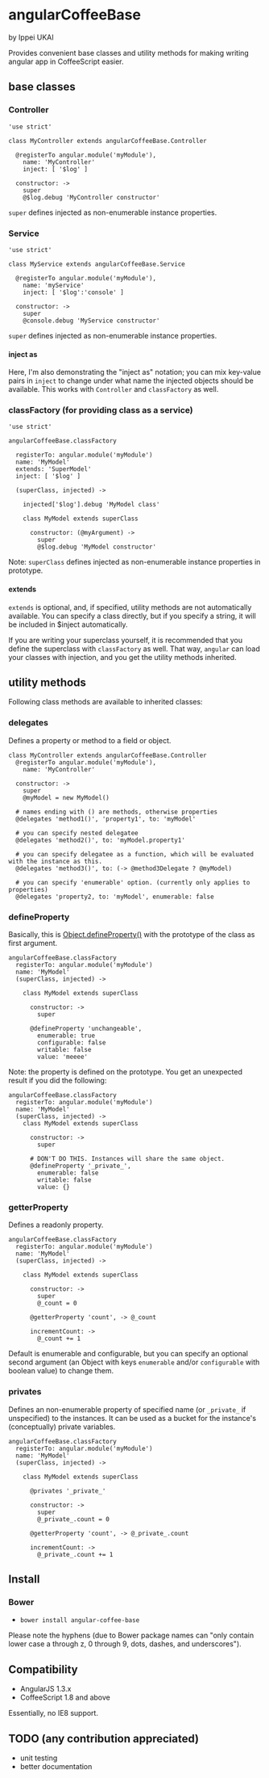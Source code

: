 # angularCoffeeBase

by Ippei UKAI

Provides convenient base classes and utility methods for making writing angular app in CoffeeScript easier.

## base classes

### Controller

    'use strict'
    
    class MyController extends angularCoffeeBase.Controller
      
      @registerTo angular.module('myModule'),
        name: 'MyController'
        inject: [ '$log' ]
      
      constructor: ->
        super
        @$log.debug 'MyController constructor'

`super` defines injected as non-enumerable instance properties.

### Service

    'use strict'
    
    class MyService extends angularCoffeeBase.Service
      
      @registerTo angular.module('myModule'),
        name: 'myService'
        inject: [ '$log':'console' ]
      
      constructor: ->
        super
        @console.debug 'MyService constructor'

`super` defines injected as non-enumerable instance properties.

#### inject as
Here, I'm also demonstrating the "inject as" notation; you can mix key-value pairs in `inject` to change
under what name the injected objects should be available. This works with `Controller` and `classFactory` as well.

### classFactory (for providing class as a service)

    'use strict'
    
    angularCoffeeBase.classFactory
      
      registerTo: angular.module('myModule')
      name: 'MyModel'
      extends: 'SuperModel'
      inject: [ '$log' ]
      
      (superClass, injected) ->
        
        injected['$log'].debug 'MyModel class'
        
        class MyModel extends superClass
          
          constructor: (@myArgument) ->
            super
            @$log.debug 'MyModel constructor'

Note: `superClass` defines injected as non-enumerable instance properties in prototype.

#### extends
`extends` is optional, and, if specified, utility methods are not automatically available.
You can specify a class directly, but if you specify a string, it will be included in $inject automatically.

If you are writing your superclass yourself, it is recommended that you define the superclass with `classFactory` as well.
That way, `angular` can load your classes with injection, and you get the utility methods inherited.

## utility methods

Following class methods are available to inherited classes:

### delegates

Defines a property or method to a field or object.

    class MyController extends angularCoffeeBase.Controller
      @registerTo angular.module('myModule'),
        name: 'MyController'
      
      constructor: ->
        super
        @myModel = new MyModel()
      
      # names ending with () are methods, otherwise properties
      @delegates 'method1()', 'property1', to: 'myModel'
      
      # you can specify nested delegatee
      @delegates 'method2()', to: 'myModel.property1'
      
      # you can specify delegatee as a function, which will be evaluated with the instance as this.
      @delegates 'method3()', to: (-> @method3Delegate ? @myModel)
      
      # you can specify 'enumerable' option. (currently only applies to properties)
      @delegates 'property2, to: 'myModel', enumerable: false


### defineProperty

Basically, this is [Object.defineProperty()](https://developer.mozilla.org/en/docs/Web/JavaScript/Reference/Global_Objects/Object/defineProperty)
with the prototype of the class as first argument.

    angularCoffeeBase.classFactory
      registerTo: angular.module('myModule')
      name: 'MyModel'
      (superClass, injected) ->
      
        class MyModel extends superClass
          
          constructor: ->
            super
          
          @defineProperty 'unchangeable',
            enumerable: true
            configurable: false
            writable: false
            value: 'meeee'


Note: the property is defined on the prototype. You get an unexpected result if you did the following:

    angularCoffeeBase.classFactory
      registerTo: angular.module('myModule')
      name: 'MyModel'
      (superClass, injected) ->
        class MyModel extends superClass
          
          constructor: ->
            super
          
          # DON'T DO THIS. Instances will share the same object.
          @defineProperty '_private_',
            enumerable: false
            writable: false
            value: {}

### getterProperty

Defines a readonly property.

    angularCoffeeBase.classFactory
      registerTo: angular.module('myModule')
      name: 'MyModel'
      (superClass, injected) ->
        
        class MyModel extends superClass
          
          constructor: ->
            super
            @_count = 0
          
          @getterProperty 'count', -> @_count
          
          incrementCount: ->
            @_count += 1

Default is enumerable and configurable, but you can specify an optional second argument
(an Object with keys `enumerable` and/or `configurable` with boolean value) to change them.

### privates

Defines an non-enumerable property of specified name (or `_private_` if unspecified) to the instances. It can be used as
a bucket for the instance's (conceptually) private variables.

    angularCoffeeBase.classFactory
      registerTo: angular.module('myModule')
      name: 'MyModel'
      (superClass, injected) ->
        
        class MyModel extends superClass
          
          @privates '_private_'
          
          constructor: ->
            super
            @_private_.count = 0
          
          @getterProperty 'count', -> @_private_.count
          
          incrementCount: ->
            @_private_.count += 1

## Install

### Bower

- `bower install angular-coffee-base`

Please note the hyphens
(due to Bower package names can "only contain lower case a through z, 0 through 9, dots, dashes, and underscores").

## Compatibility

- AngularJS 1.3.x
- CoffeeScript 1.8 and above

Essentially, no IE8 support.

## TODO (any contribution appreciated)

- unit testing
- better documentation

